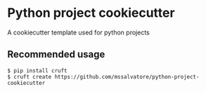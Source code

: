# Python project cookiecutter

A cookiecutter template used for python projects

## Recommended usage

```
$ pip install cruft
$ cruft create https://github.com/mssalvatore/python-project-cookiecutter
```


